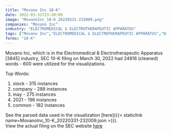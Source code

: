 ```yaml
---
title: "Movano Inc 10-K"
date: 2022-03-31T23:20:09
image: "MovanoInc_10-K_20220331-232009.png"
companies: "Movano Inc"
industry: "ELECTROMEDICAL & ELECTROTHERAPEUTIC APPARATUS"
tags: ["Movano Inc","ELECTROMEDICAL & ELECTROTHERAPEUTIC APPARATUS","03-30-2022","10-K"]
forms: "10-K"
---
```

Movano Inc, which is in the Electromedical & Electrotherapeutic Apparatus [3845] industry, SEC 10-K filing on March 30, 2022 had 24816 (cleaned) words - 600 were utilized for the visualizations.

Top Words:
1. stock - 315 instances
2. company - 288 instances
3. may - 275 instances
4. 2021 - 196 instances
5. common - 182 instances


See the parsed data used in the visualization [here]({{< staticlink name=MovanoInc_10-K_20220331-232009.json >}}).  
View the actual filing on the SEC website [here](https://www.sec.gov/Archives/edgar/data/1734750/0001213900-22-016132.txt)